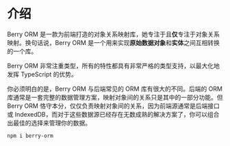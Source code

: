 # 介绍

Berry ORM 是一款为前端打造的对象关系映射库，她专注于且**仅**专注于对象关系映射。换句话说，Berry ORM 是一个用来实现**原始数据对象**和**实体**之间互相转换的一个库。

Berry ORM 非常注重类型，所有的特性都具有非常严格的类型支持，以最大化地发挥 TypeScript 的优势。

你必须明白的是，Berry ORM 与后端常见的 ORM 库有很大的不同。后端的 ORM 库通常是一套完整的数据管理方案，映射对象间的关系只是其中的一部分功能。但 Berry ORM 恪守本分，仅仅负责映射对象间的关系，因为前端源通常是后端接口或 IndexedDB，而对于这些数据源已经存在无数成熟的解决方案了，你可以组合出最佳的选择来管理你的数据。

```sh
npm i berry-orm
```
